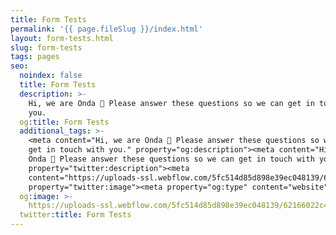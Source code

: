 ```yaml
---
title: Form Tests
permalink: '{{ page.fileSlug }}/index.html'
layout: form-tests.html
slug: form-tests
tags: pages
seo:
  noindex: false
  title: Form Tests
  description: >-
    Hi, we are Onda 👋 Please answer these questions so we can get in touch with
    you.
  og:title: Form Tests
  additional_tags: >-
    <meta content="Hi, we are Onda 👋 Please answer these questions so we can
    get in touch with you." property="og:description"><meta content="Hi, we are
    Onda 👋 Please answer these questions so we can get in touch with you."
    property="twitter:description"><meta
    content="https://uploads-ssl.webflow.com/5fc514d85d898e39ec048139/62166022c41e63e5cf4678bb_Onda_Thumbnail_Final.png"
    property="twitter:image"><meta property="og:type" content="website">
  og:image: >-
    https://uploads-ssl.webflow.com/5fc514d85d898e39ec048139/62166022c41e63e5cf4678bb_Onda_Thumbnail_Final.png
  twitter:title: Form Tests
---
```



